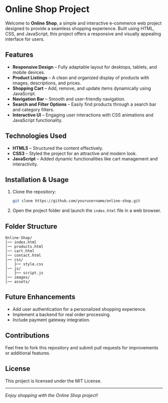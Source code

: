 # Online Shop Project

Welcome to **Online Shop**, a simple and interactive e-commerce web project designed to provide a seamless shopping experience. Built using HTML, CSS, and JavaScript, this project offers a responsive and visually appealing interface for users.

## Features
- **Responsive Design** – Fully adaptable layout for desktops, tablets, and mobile devices.
- **Product Listings** – A clean and organized display of products with images, descriptions, and prices.
- **Shopping Cart** – Add, remove, and update items dynamically using JavaScript.
- **Navigation Bar** – Smooth and user-friendly navigation.
- **Search and Filter Options** – Easily find products through a search bar and category filters.
- **Interactive UI** – Engaging user interactions with CSS animations and JavaScript functionality.

## Technologies Used
- **HTML5** – Structured the content effectively.
- **CSS3** – Styled the project for an attractive and modern look.
- **JavaScript** – Added dynamic functionalities like cart management and interactivity.

## Installation & Usage
1. Clone the repository:
   ```bash
   git clone https://github.com/yourusername/online-shop.git
   ```
2. Open the project folder and launch the `index.html` file in a web browser.

## Folder Structure
```
Online-Shop/
│── index.html
│── products.html
│── cart.html
│── contact.html
│── css/
│   ├── style.css
│── js/
│   ├── script.js
│── images/
│── assets/
```

## Future Enhancements
- Add user authentication for a personalized shopping experience.
- Implement a backend for real order processing.
- Include payment gateway integration.

## Contributions
Feel free to fork this repository and submit pull requests for improvements or additional features.

## License
This project is licensed under the MIT License.

---
*Enjoy shopping with the Online Shop project!*

